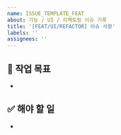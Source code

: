 ```yaml
---
name: ISSUE_TEMPLATE_FEAT
about: 기능 / UI / 리팩토링 이슈 기록
title: '[FEAT/UI/REFACTOR] 이슈 사항'
labels: ''
assignees: ''
---
```


## 💪 작업 목표

-

## ✅ 해야 할 일

-
